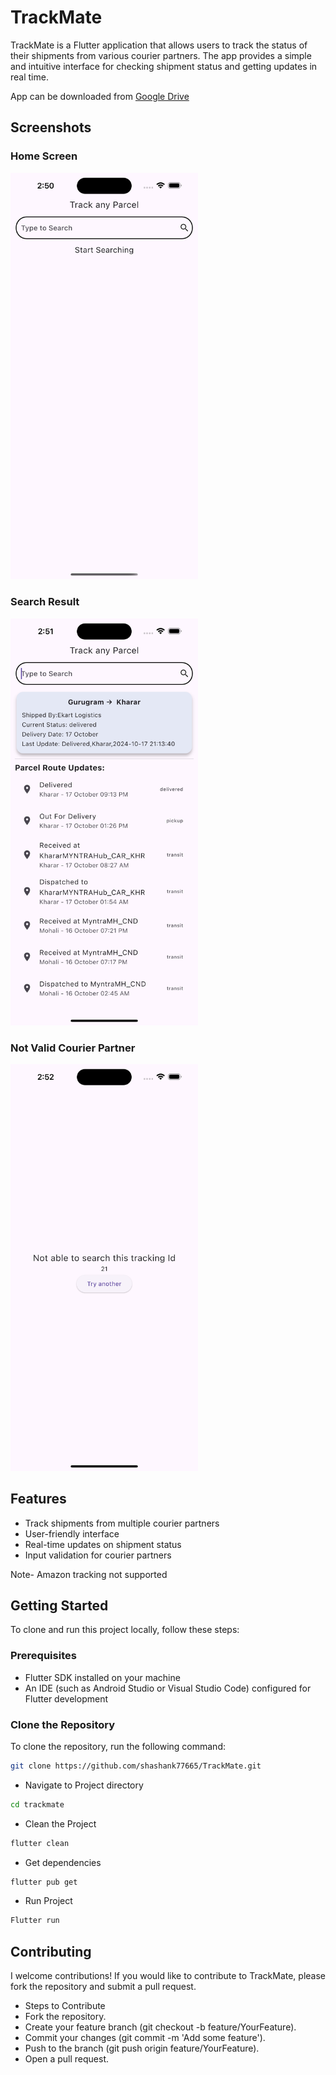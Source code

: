 # TrackMate

TrackMate is a Flutter application that allows users to track the status of their shipments from various courier partners. The app provides a simple and intuitive interface for checking shipment status and getting updates in real time.

App can be downloaded from [Google Drive](https://drive.google.com/file/d/1mfBsUYrlsdr4eZfXJiIOT_fyHLej31v3/view?usp=drive_link)

## Screenshots

### Home Screen
<img src="screenshot/screenshot_1.png" alt="Home Screen" width="300"/>

### Search Result
<img src="screenshot/screenshot_2.png" alt="Search Result" width="300"/>

### Not Valid Courier Partner
<img src="screenshot/screenshot_3.png" alt="Not Valid Courier Partner" width="300"/>

## Features

- Track shipments from multiple courier partners
- User-friendly interface
- Real-time updates on shipment status
- Input validation for courier partners

Note- Amazon tracking not supported

## Getting Started

To clone and run this project locally, follow these steps:

### Prerequisites

- Flutter SDK installed on your machine
- An IDE (such as Android Studio or Visual Studio Code) configured for Flutter development

### Clone the Repository

To clone the repository, run the following command:

```bash
git clone https://github.com/shashank77665/TrackMate.git
```
- Navigate to Project directory

```bash
cd trackmate
```


- Clean the Project
```bash
flutter clean
```
- Get dependencies

```bash
flutter pub get
```

- Run Project

```bash
Flutter run
```



## Contributing
I welcome contributions! If you would like to contribute to TrackMate, please fork the repository and submit a pull request.

- Steps to Contribute
- Fork the repository.
- Create your feature branch (git checkout -b feature/YourFeature).
- Commit your changes (git commit -m 'Add some feature').
- Push to the branch (git push origin feature/YourFeature).
- Open a pull request.